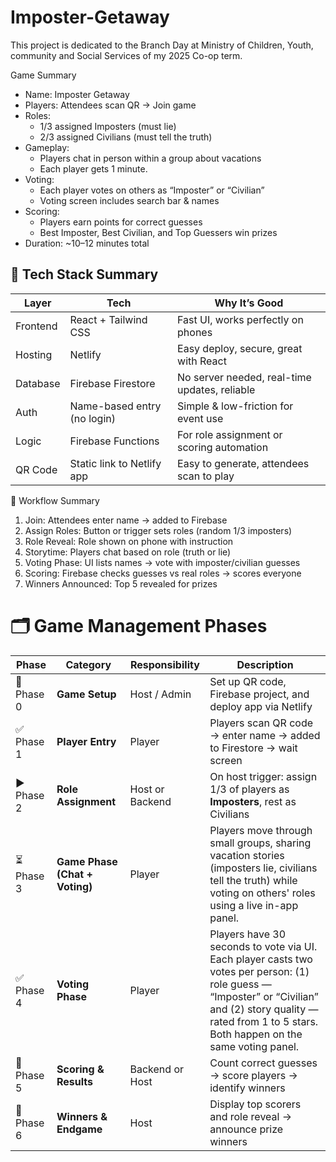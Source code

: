 # Imposter-Getaway
This project is dedicated to the Branch Day at Ministry of Children, Youth, community and Social Services of my 2025 Co-op term.

Game Summary
* Name: Imposter Getaway
* Players: Attendees scan QR → Join game
* Roles:
    * 1/3 assigned Imposters (must lie)
    * 2/3 assigned Civilians (must tell the truth)
* Gameplay:
    * Players chat in person within a group about vacations
    * Each player gets 1 minute.
* Voting:
    * Each player votes on others as “Imposter” or “Civilian”
    * Voting screen includes search bar & names
* Scoring:
    * Players earn points for correct guesses
    * Best Imposter, Best Civilian, and Top Guessers win prizes
* Duration: ~10–12 minutes total

## 🧰 Tech Stack Summary

| Layer     | Tech                        | Why It’s Good                                               |
|-----------|-----------------------------|--------------------------------------------------------------|
| Frontend  | React + Tailwind CSS        | Fast UI, works perfectly on phones                           |
| Hosting   | Netlify                     | Easy deploy, secure, great with React                        |
| Database  | Firebase Firestore          | No server needed, real-time updates, reliable                |
| Auth      | Name-based entry (no login) | Simple & low-friction for event use                          |
| Logic     | Firebase Functions          | For role assignment or scoring automation                   |
| QR Code   | Static link to Netlify app  | Easy to generate, attendees scan to play                     |


🔄 Workflow Summary
1. Join: Attendees enter name → added to Firebase
2. Assign Roles: Button or trigger sets roles (random 1/3 imposters)
3. Role Reveal: Role shown on phone with instruction
4. Storytime: Players chat based on role (truth or lie)
5. Voting Phase: UI lists names → vote with imposter/civilian guesses
6. Scoring: Firebase checks guesses vs real roles → scores everyone
7. Winners Announced: Top 5 revealed for prizes

# 🗂️ Game Management Phases 

| Phase        | Category              | Responsibility    | Description                                                                 |
|--------------|-----------------------|-------------------|-----------------------------------------------------------------------------|
| 🎯 Phase 0   | **Game Setup**        | Host / Admin      | Set up QR code, Firebase project, and deploy app via Netlify                |
| ✅ Phase 1   | **Player Entry**      | Player            | Players scan QR code → enter name → added to Firestore → wait screen       |
| ▶️ Phase 2   | **Role Assignment**   | Host or Backend   | On host trigger: assign 1/3 of players as **Imposters**, rest as Civilians |
| ⏳ Phase 3   | **Game Phase (Chat + Voting)** | Player | Players move through small groups, sharing vacation stories (imposters lie, civilians tell the truth) while voting on others' roles using a live in-app panel. |      |
| ✅ Phase 4   | **Voting Phase** | Player | Players have 30 seconds to vote via UI. Each player casts two votes per person: (1) role guess — “Imposter” or “Civilian” and (2) story quality — rated from 1 to 5 stars. Both happen on the same voting panel. |
| 🧮 Phase 5   | **Scoring & Results** | Backend or Host   | Count correct guesses → score players → identify winners                    |
| 🏁 Phase 6   | **Winners & Endgame** | Host              | Display top scorers and role reveal → announce prize winners                |